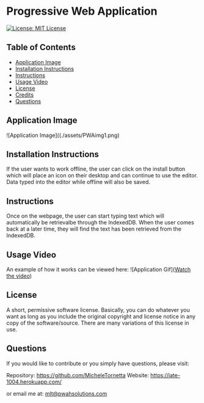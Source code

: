 #  Progressive Web Application

[![License: MIT License](https://img.shields.io/badge/License-MIT-yellow.svg)](https://opensource.org/licenses/MIT)

## Table of Contents 
- [Application Image](#application-image)
- [Installation Instructions](#installation)
- [Instructions](#instructions--usage)
- [Usage Video](#usage-video)
- [License](#license)
- [Credits](#credits)
- [Questions](#questions)

## Application Image 
![Application Image]((./assets/PWAimg1.png)

## Installation Instructions
If the user wants to work offline, the user can click on the install button which will place an icon on their desktop and can continue to use the editor.  Data typed into the editor while offline will also be saved.

## Instructions
Once on the webpage, the user can start typing text which will automatically be retrievalbe through the IndexedDB. When the user comes back at a later time, they will find the text has been retrieved from the IndexedDB.  

## Usage Video
An example of how it works can be viewed here: 
![Application Gif]([Watch the video](https://www.youtube.com/watch?v=GANl6aods5s))

## License 
A short, permissive software license. Basically, you can do whatever you want as long as you include the original copyright and license notice in any copy of the software/source.  There are many variations of this license in use.

## Questions
If you would like to contribute or you simply have questions, please visit: 

Repository: https://github.com/MicheleTornetta
Website: https://jate-1004.herokuapp.com/

or email me at:
mlt@pwahsolutions.com